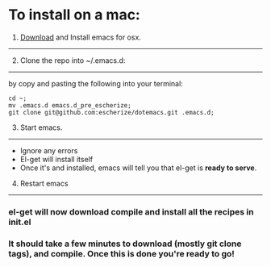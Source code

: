 
# To install on a mac:

1. [Download](http://emacsformacosx.com/) and Install emacs for osx.
---


2. Clone the repo into ~/.emacs.d:
----

by copy and pasting the following into your terminal:

```
cd ~;
mv .emacs.d emacs.d_pre_escherize;
git clone git@github.com:escherize/dotemacs.git .emacs.d;
```

3. Start emacs.
---

* Ignore any errors
* El-get will install itself
* Once it's and installed, emacs will tell you that el-get is **ready to serve**.

4. Restart emacs
----

### el-get will now download compile and install all the recipes in init.el

### It should take a few minutes to download (mostly git clone tags), and compile. Once this is done you're ready to go!

